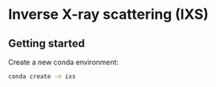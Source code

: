 # Inverse X-ray scattering (IXS)



## Getting started

Create a new conda environment:
```bash
conda create -n ixs
```
